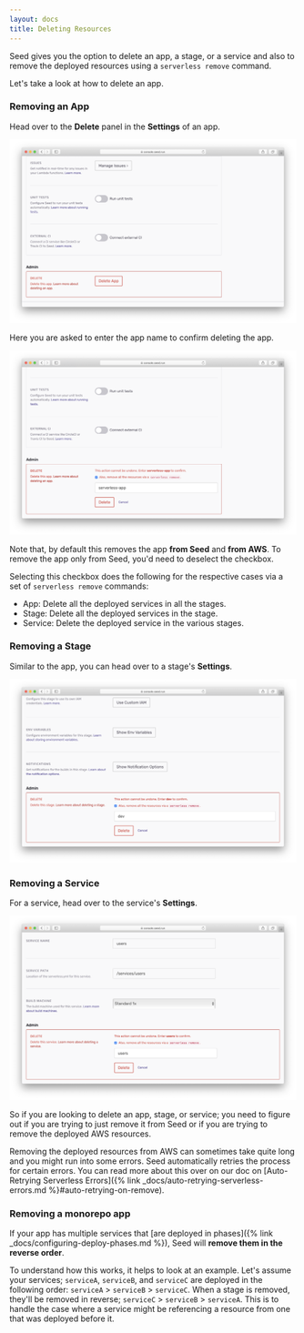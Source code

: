 ```yaml
---
layout: docs
title: Deleting Resources
---
```


Seed gives you the option to delete an app, a stage, or a service and also to remove the deployed resources using a `serverless remove` command.

Let's take a look at how to delete an app.

### Removing an App

Head over to the **Delete** panel in the **Settings** of an app.

![Delete panel in app settings](/assets/docs/deleting-resources/delete-panel-in-app-settings.png)

Here you are asked to enter the app name to confirm deleting the app.

![App name to confirm deleting app](/assets/docs/deleting-resources/app-name-to-confirm-deleting-app.png)

Note that, by default this removes the app **from Seed** and **from AWS**. To remove the app only from Seed, you'd need to deselect the checkbox.

Selecting this checkbox does the following for the respective cases via a set of `serverless remove` commands:

- App: Delete all the deployed services in all the stages.
- Stage: Delete all the deployed services in the stage.
- Service: Delete the deployed service in the various stages.

### Removing a Stage

Similar to the app, you can head over to a stage's **Settings**.

![Removing a stage](/assets/docs/deleting-resources/removing-a-stage.png)

### Removing a Service

For a service, head over to the service's **Settings**.

![Removing a service](/assets/docs/deleting-resources/removing-a-serivce.png)

So if you are looking to delete an app, stage, or service; you need to figure out if you are trying to just remove it from Seed or if you are trying to remove the deployed AWS resources.

Removing the deployed resources from AWS can sometimes take quite long and you might run into some errors. Seed automatically retries the process for certain errors. You can read more about this over on our doc on [Auto-Retrying Serverless Errors]({% link _docs/auto-retrying-serverless-errors.md %}#auto-retrying-on-remove).

### Removing a monorepo app

If your app has multiple services that [are deployed in phases]({% link _docs/configuring-deploy-phases.md %}), Seed will **remove them in the reverse order**.

To understand how this works, it helps to look at an example. Let's assume your services; `serviceA`, `serviceB`, and `serviceC` are deployed in the following order: `serviceA` > `serviceB` > `serviceC`. When a stage is removed, they'll be removed in reverse; `serviceC` > `serviceB` > `serviceA`. This is to handle the case where a service might be referencing a resource from one that was deployed before it. 
